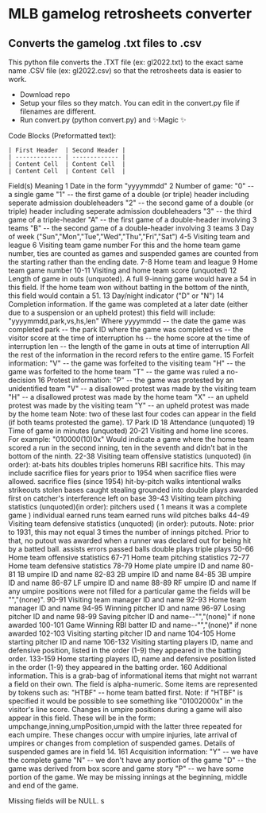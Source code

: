 # MLB gamelog retrosheets converter
## Converts the gamelog .txt files to .csv

This python file converts the .TXT file (ex: gl2022.txt) to the exact same name .CSV file (ex: gl2022.csv) so that the retrosheets data is easier to work. 

- Download repo
- Setup your files so they match. You can edit in the convert.py file if filenames are different. 
- Run convert.py (python convert.py) and ✨Magic ✨

Code Blocks (Preformatted text):

    | First Header  | Second Header |
    | ------------- | ------------- |
    | Content Cell  | Content Cell  |
    | Content Cell  | Content Cell  |

Field(s)  Meaning
    1     Date in the form "yyyymmdd"
    2     Number of game:
             "0" -- a single game
             "1" -- the first game of a double (or triple) header
                    including seperate admission doubleheaders
             "2" -- the second game of a double (or triple) header
                    including seperate admission doubleheaders
             "3" -- the third game of a triple-header
             "A" -- the first game of a double-header involving 3 teams
             "B" -- the second game of a double-header involving 3 teams
    3     Day of week  ("Sun","Mon","Tue","Wed","Thu","Fri","Sat")
  4-5     Visiting team and league
    6     Visiting team game number
          For this and the home team game number, ties are counted as
          games and suspended games are counted from the starting
          rather than the ending date.
  7-8     Home team and league
    9     Home team game number
10-11     Visiting and home team score (unquoted)
   12     Length of game in outs (unquoted).  A full 9-inning game would
          have a 54 in this field.  If the home team won without batting
          in the bottom of the ninth, this field would contain a 51.
   13     Day/night indicator ("D" or "N")
   14     Completion information.  If the game was completed at a
          later date (either due to a suspension or an upheld protest)
          this field will include:
             "yyyymmdd,park,vs,hs,len" Where
          yyyymmdd -- the date the game was completed
          park -- the park ID where the game was completed
          vs -- the visitor score at the time of interruption
          hs -- the home score at the time of interruption
          len -- the length of the game in outs at time of interruption
          All the rest of the information in the record refers to the
          entire game.
   15     Forfeit information:
             "V" -- the game was forfeited to the visiting team
             "H" -- the game was forfeited to the home team
             "T" -- the game was ruled a no-decision
   16     Protest information:
             "P" -- the game was protested by an unidentified team
             "V" -- a disallowed protest was made by the visiting team
             "H" -- a disallowed protest was made by the home team
             "X" -- an upheld protest was made by the visiting team
             "Y" -- an upheld protest was made by the home team
          Note: two of these last four codes can appear in the field
          (if both teams protested the game).
   17     Park ID
   18     Attendance (unquoted)
   19     Time of game in minutes (unquoted)
20-21     Visiting and home line scores.  For example:
             "010000(10)0x"
          Would indicate a game where the home team scored a run in
          the second inning, ten in the seventh and didn't bat in the
          bottom of the ninth.
22-38     Visiting team offensive statistics (unquoted) (in order):
             at-bats
             hits
             doubles
             triples
             homeruns
             RBI
             sacrifice hits.  This may include sacrifice flies for years
                prior to 1954 when sacrifice flies were allowed.
             sacrifice flies (since 1954)
             hit-by-pitch
             walks
             intentional walks
             strikeouts
             stolen bases
             caught stealing
             grounded into double plays
             awarded first on catcher's interference
             left on base
39-43     Visiting team pitching statistics (unquoted)(in order):
             pitchers used ( 1 means it was a complete game )
             individual earned runs
             team earned runs
             wild pitches
             balks
44-49     Visiting team defensive statistics (unquoted) (in order):
             putouts.  Note: prior to 1931, this may not equal 3 times
                the number of innings pitched.  Prior to that, no
                putout was awarded when a runner was declared out for
                being hit by a batted ball.
             assists
             errors
             passed balls
             double plays
             triple plays
50-66     Home team offensive statistics
67-71     Home team pitching statistics
72-77     Home team defensive statistics
78-79     Home plate umpire ID and name
80-81     1B umpire ID and name
82-83     2B umpire ID and name
84-85     3B umpire ID and name
86-87     LF umpire ID and name
88-89     RF umpire ID and name
          If any umpire positions were not filled for a particular game
          the fields will be "","(none)".
90-91     Visiting team manager ID and name
92-93     Home team manager ID and name
94-95     Winning pitcher ID and name
96-97     Losing pitcher ID and name
98-99     Saving pitcher ID and name--"","(none)" if none awarded
100-101   Game Winning RBI batter ID and name--"","(none)" if none
          awarded
102-103   Visiting starting pitcher ID and name
104-105   Home starting pitcher ID and name
106-132   Visiting starting players ID, name and defensive position,
          listed in the order (1-9) they appeared in the batting order.
133-159   Home starting players ID, name and defensive position
          listed in the order (1-9) they appeared in the batting order.
  160     Additional information.  This is a grab-bag of informational
          items that might not warrant a field on their own.  The field
          is alpha-numeric. Some items are represented by tokens such as:
             "HTBF" -- home team batted first.
             Note: if "HTBF" is specified it would be possible to see
             something like "01002000x" in the visitor's line score.
          Changes in umpire positions during a game will also appear in
          this field.  These will be in the form:
             umpchange,inning,umpPosition,umpid with the latter three
             repeated for each umpire.
          These changes occur with umpire injuries, late arrival of
          umpires or changes from completion of suspended games. Details
          of suspended games are in field 14.
  161     Acquisition information:
             "Y" -- we have the complete game
             "N" -- we don't have any portion of the game
             "D" -- the game was derived from box score and game story
             "P" -- we have some portion of the game.  We may be missing
                    innings at the beginning, middle and end of the game.

Missing fields will be NULL.
s